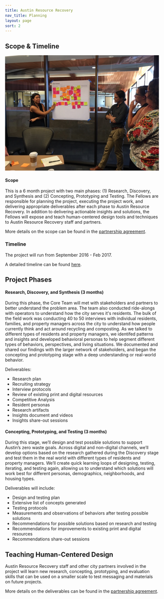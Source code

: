 ```yaml
---
title: Austin Resource Recovery
nav_title: Planning
layout: page
sort: 2
---
```


## Scope & Timeline

![image of planning](/resource-recovery/images/photo.jpg)

#### Scope
This is a 6 month project with two main phases: (1) Research, Discovery, and Synthesis and (2) Concepting, Prototyping and Testing. The Fellows are responsible for planning the project, executing the project work, and delivering appropriate deliverables after each phase to Austin Resource Recovery. In addition to delivering actionable insights and solutions, the Fellows will expose and teach human-centered design tools and techniques to Austin Resource Recovery staff and partners.

More details on the scope can be found in the [partnership agreement](https://docs.google.com/document/d/1qTiYiE4ddg0zBomGuqdg3_ic13ugebiaFAdxZibDB3k/edit?usp=sharing).

### Timeline

The project will run from September 2016 - Feb 2017.

A detailed timeline can be found [here](https://docs.google.com/spreadsheets/d/1fMH0t7HOuzI2HAPmbmK_FnPzum0qP3W2dDvJuta7pFw/edit?usp=sharing).


## Project Phases

#### Research, Discovery, and Synthesis (3 months)
During this phase, the Core Team will met with stakeholders and partners to better understand the problem area. The team also conducted ride-alongs with operators to understand how the city serves it's residents. The bulk of the field work was conducting 40 to 50 interviews with individual residents, families, and property managers across the city to understand how people currently think and act around recycling and composting. As we talked to different types of residents and property managers, we identifed patterns and insights and developed behavioral personas to help segment different types of behaviors, perspectives, and living situations. We documented and shared our findings with the larger network of stakeholders, and began the concepting and prototyping stage with a deep understanding or real-world behavior.

Deliverables:

* Research plan
* Recruiting strategy
* Interview protocols
* Review of existing print and digital resources
* Competitive Analysis
* Resident personas
* Research artifacts
* Insights document and videos
* Insights share-out sessions

#### Concepting, Prototyping, and Testing (3 months)

During this stage, we’ll design and test possible solutions to support Austin’s zero waste goals. Across digital and non-digital channels, we’ll develop options based on the research gathered during the Discovery stage and test them in the real world with different types of residents and property managers. We’ll create quick learning loops of designing, testing, iterating, and testing again, allowing us to understand which solutions will work best for different personas, demographics, neighborhoods, and housing types.

Deliverables will include:

* Design and testing plan
* Extensive list of concepts generated
* Testing protocols
* Measurements and observations of behaviors after testing possible solutions
* Recommendations for possible solutions based on research and testing
* Recommendations for improvements to existing print and digital resources
* Recommendations share-out sessions

## Teaching Human-Centered Design

Austin Resource Recovery staff and other city partners involved in the project will learn new research, concepting, prototyping, and evaluation skills that can be used on a smaller scale to test messaging and materials on future projects.



More details on the deliverables can be found in the [partnership agreement](https://docs.google.com/document/d/1qTiYiE4ddg0zBomGuqdg3_ic13ugebiaFAdxZibDB3k/edit?usp=sharing).
